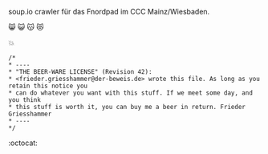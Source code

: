 soup.io crawler für das Fnordpad im CCC Mainz/Wiesbaden.

:smile_cat: :smiley_cat: :kissing_cat: :heart_eyes_cat:


:boom:

    /*
    * ----
    * "THE BEER-WARE LICENSE" (Revision 42):
    * <frieder.griesshammer@der-beweis.de> wrote this file. As long as you retain this notice you
    * can do whatever you want with this stuff. If we meet some day, and you think
    * this stuff is worth it, you can buy me a beer in return. Frieder Griesshammer
    * ----
    */

:octocat:
